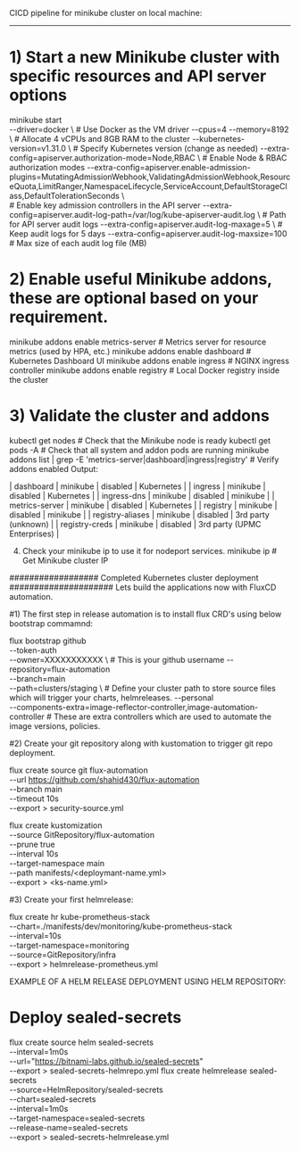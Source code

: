 CICD pipeline for minikube cluster on local machine:
****************************************************


# 1) Start a new Minikube cluster with specific resources and API server options
minikube start \
  --driver=docker \                                # Use Docker as the VM driver
  --cpus=4 --memory=8192 \                         # Allocate 4 vCPUs and 8GB RAM to the cluster
  --kubernetes-version=v1.31.0 \                   # Specify Kubernetes version (change as needed)
  --extra-config=apiserver.authorization-mode=Node,RBAC \  # Enable Node & RBAC authorization modes
  --extra-config=apiserver.enable-admission-plugins=MutatingAdmissionWebhook,ValidatingAdmissionWebhook,ResourceQuota,LimitRanger,NamespaceLifecycle,ServiceAccount,DefaultStorageClass,DefaultTolerationSeconds \  
                                                     # Enable key admission controllers in the API server
  --extra-config=apiserver.audit-log-path=/var/log/kube-apiserver-audit.log \  # Path for API server audit logs
  --extra-config=apiserver.audit-log-maxage=5 \     # Keep audit logs for 5 days
  --extra-config=apiserver.audit-log-maxsize=100    # Max size of each audit log file (MB)

# 2) Enable useful Minikube addons, these are optional based on your requirement.
minikube addons enable metrics-server   # Metrics server for resource metrics (used by HPA, etc.)
minikube addons enable dashboard        # Kubernetes Dashboard UI
minikube addons enable ingress          # NGINX ingress controller
minikube addons enable registry         # Local Docker registry inside the cluster

# 3) Validate the cluster and addons
kubectl get nodes                       # Check that the Minikube node is ready
kubectl get pods -A                     # Check that all system and addon pods are running
minikube addons list | grep -E 'metrics-server|dashboard|ingress|registry'   # Verify addons enabled
Output:

| dashboard                   | minikube | disabled     | Kubernetes                     |
| ingress                     | minikube | disabled     | Kubernetes                     |
| ingress-dns                 | minikube | disabled     | minikube                       |
| metrics-server              | minikube | disabled     | Kubernetes                     |
| registry                    | minikube | disabled     | minikube                       |
| registry-aliases            | minikube | disabled     | 3rd party (unknown)            |
| registry-creds              | minikube | disabled     | 3rd party (UPMC Enterprises)   |

4) Check your minikube ip to use it for nodeport services.
minikube ip                             # Get Minikube cluster IP

##################    Completed Kubernetes cluster deployment   #####################
Lets build the applications now with FluxCD automation.

#1)  The first step in release automation is to install flux CRD's using below bootstrap commamnd:

flux bootstrap github \
     --token-auth \
     --owner=XXXXXXXXXXX \                       # This is your github username
     --repository=flux-automation \
     --branch=main \
     --path=clusters/staging \                   # Define your cluster path to store source files which will trigger your charts, helmreleases.
     --personal \
     --components-extra=image-reflector-controller,image-automation-controller       # These are extra controllers which are used to automate the image versions, policies.

#2)  Create your git repository along with kustomation to trigger git repo deployment.

flux create source git flux-automation \
    --url https://github.com/shahid430/flux-automation \
    --branch main \
    --timeout 10s \
    --export > security-source.yml

flux create kustomization <kustomization-name> \
    --source GitRepository/flux-automation \
    --prune true \
    --interval 10s \
    --target-namespace main \
    --path manifests/<deploymant-name.yml> \
    --export > <ks-name.yml>

#3)  Create your first helmrelease:

flux create hr kube-prometheus-stack \
    --chart=./manifests/dev/monitoring/kube-prometheus-stack \
    --interval=10s \
    --target-namespace=monitoring \
    --source=GitRepository/infra \
    --export > helmrelease-prometheus.yml

EXAMPLE OF A HELM RELEASE DEPLOYMENT USING HELM REPOSITORY:

# Deploy sealed-secrets
flux create source helm sealed-secrets  \
    --interval=1m0s \
    --url="https://bitnami-labs.github.io/sealed-secrets" \
    --export > sealed-secrets-helmrepo.yml
flux create helmrelease sealed-secrets \
    --source=HelmRepository/sealed-secrets \
    --chart=sealed-secrets \
    --interval=1m0s \
    --target-namespace=sealed-secrets \
    --release-name=sealed-secrets \
    --export > sealed-secrets-helmrelease.yml

